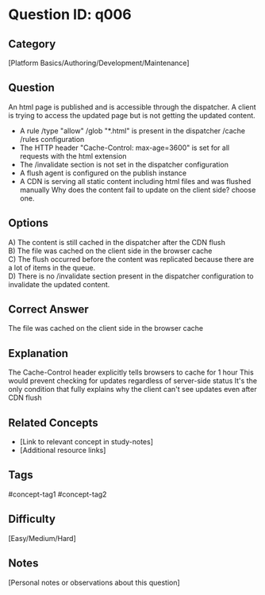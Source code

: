 # Question ID: q006

## Category
[Platform Basics/Authoring/Development/Maintenance]

## Question
An html page is published and is accessible through the dispatcher. A client is trying to access the updated page but is not getting the updated content.
- A rule /type "allow" /glob "*.html" is present in the dispatcher /cache /rules configuration
- The HTTP header "Cache-Control: max-age=3600" is set for all requests with the html extension
- The /invalidate section is not set in the dispatcher configuration
- A flush agent is configured on the publish instance
- A CDN is serving all static content including html files and was flushed manually
Why does the content fail to update on the client side? choose one.

## Options
A) The content is still cached in the dispatcher after the CDN flush  <br /> 
B) The file was cached on the client side in the browser cache  <br /> 
C) The flush occurred before the content was replicated because there are a lot of items in the queue.  <br /> 
D) There is no /invalidate section present in the dispatcher configuration to invalidate the updated content.  <br /> 

## Correct Answer
The file was cached on the client side in the browser cache

## Explanation
The Cache-Control header explicitly tells browsers to cache for 1 hour
This would prevent checking for updates regardless of server-side status
It's the only condition that fully explains why the client can't see updates even after CDN flush

## Related Concepts
- [Link to relevant concept in study-notes]
- [Additional resource links]

## Tags
#concept-tag1 #concept-tag2

## Difficulty
[Easy/Medium/Hard]

## Notes
[Personal notes or observations about this question]